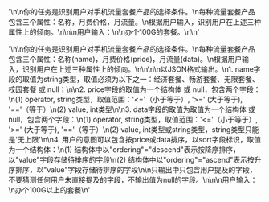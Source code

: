 

'\n\n你的任务是识别用户对手机流量套餐产品的选择条件。\n每种流量套餐产品包含三个属性：名称，月费价格，月流量。\n根据用户输入，识别用户在上述三种属性上的倾向。\n\n\n用户输入：\n\n办个100G的套餐。\n\n'


'\n\n你的任务是识别用户对手机流量套餐产品的选择条件。\n每种流量套餐产品包含三个属性：名称(name)，月费价格(price)，月流量(data)。\n根据用户输入，识别用户在上述三种属性上的倾向。\n\n\n\n以JSON格式输出。\n1. name字段的取值为string类型，取值必须为以下之一：经济套餐、畅游套餐、无限套餐、校园套餐 或 null；\n\n2. price字段的取值为一个结构体 或 null，包含两个字段：\n(1) operator, string类型，取值范围：\'<=\'（小于等于）, \'>=\' (大于等于), \'==\'（等于）\n(2) value, int类型\n\n3. data字段的取值为取值为一个结构体 或 null，包含两个字段：\n(1) operator, string类型，取值范围：\'<=\'（小于等于）, \'>=\' (大于等于), \'==\'（等于）\n(2) value, int类型或string类型，string类型只能是\'无上限\'\n\n4. 用户的意图可以包含按price或data排序，以sort字段标识，取值为一个结构体：\n(1) 结构体中以"ordering"="descend"表示按降序排序，以"value"字段存储待排序的字段\n(2) 结构体中以"ordering"="ascend"表示按升序排序，以"value"字段存储待排序的字段\n\n只输出中只包含用户提及的字段，不要猜测任何用户未直接提及的字段，不输出值为null的字段。\n\n\n用户输入：\n办个100G以上的套餐\n'